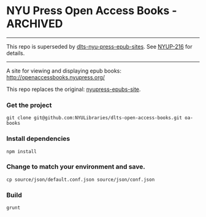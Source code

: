 NYU Press Open Access Books - ARCHIVED
======================================

---

This repo is superseded by [dlts-nyu-press-epub-sites](https://github.com/NYULibraries/dlts-nyu-press-epub-sites).
See [NYUP-216](https://jira.nyu.edu/jira/browse/NYUP-216) for details.

---

A site for viewing and displaying epub books: http://openaccessbooks.nyupress.org/

This repo replaces the original: [nyupress-epubs-site](https://github.com/NYULibraries/nyupress-epubs-site).

### Get the project
`git clone git@github.com:NYULibraries/dlts-open-access-books.git oa-books`

### Install dependencies 
`npm install`

### Change to match your environment and save.
`cp source/json/default.conf.json source/json/conf.json`

### Build

`grunt`
